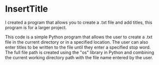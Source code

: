 # InsertTitle
I created a program that allows you to create a .txt file and add titles, this program is for a larger project.

This code is a simple Python program that allows the user to create a .txt file in the current directory or in a specified location. The user can also enter titles to be written to the file until they enter a specified stop word. The full file path is created using the "os" library in Python and combining the current working directory path with the file name entered by the user.
